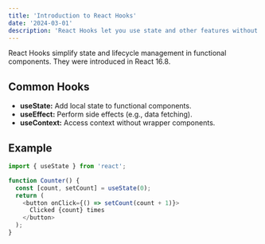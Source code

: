 ```yaml
---
title: 'Introduction to React Hooks'
date: '2024-03-01'
description: 'React Hooks let you use state and other features without writing a class.'
---
```


React Hooks simplify state and lifecycle management in functional components. They were introduced in React 16.8.

## Common Hooks

* **useState:** Add local state to functional components.  
* **useEffect:** Perform side effects (e.g., data fetching).  
* **useContext:** Access context without wrapper components.  

## Example

```js
import { useState } from 'react';

function Counter() {
  const [count, setCount] = useState(0);
  return (
    <button onClick={() => setCount(count + 1)}>
      Clicked {count} times
    </button>
  );
}
